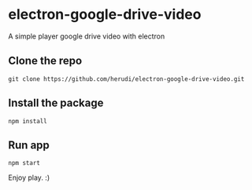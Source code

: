 # electron-google-drive-video
A simple player google drive video with electron

## Clone the repo
`git clone https://github.com/herudi/electron-google-drive-video.git`

## Install the package
`npm install`

## Run app
`npm start`

Enjoy play. :)
